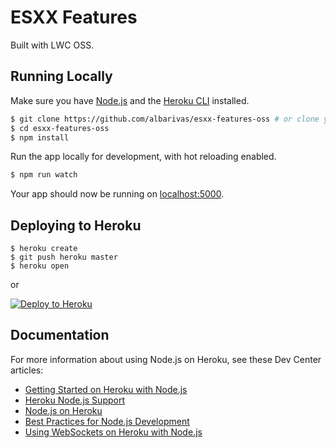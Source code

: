# ESXX Features

Built with LWC OSS.

## Running Locally

Make sure you have [Node.js](http://nodejs.org/) and the [Heroku CLI](https://cli.heroku.com/) installed.

```sh
$ git clone https://github.com/albarivas/esxx-features-oss # or clone your own fork
$ cd esxx-features-oss
$ npm install
```

Run the app locally for development, with hot reloading enabled.

```sh
$ npm run watch
```

Your app should now be running on [localhost:5000](http://localhost:5000/).

## Deploying to Heroku

```
$ heroku create
$ git push heroku master
$ heroku open
```

or

[![Deploy to Heroku](https://www.herokucdn.com/deploy/button.png)](https://heroku.com/deploy)

## Documentation

For more information about using Node.js on Heroku, see these Dev Center articles:

-   [Getting Started on Heroku with Node.js](https://devcenter.heroku.com/articles/getting-started-with-nodejs)
-   [Heroku Node.js Support](https://devcenter.heroku.com/articles/nodejs-support)
-   [Node.js on Heroku](https://devcenter.heroku.com/categories/nodejs)
-   [Best Practices for Node.js Development](https://devcenter.heroku.com/articles/node-best-practices)
-   [Using WebSockets on Heroku with Node.js](https://devcenter.heroku.com/articles/node-websockets)
